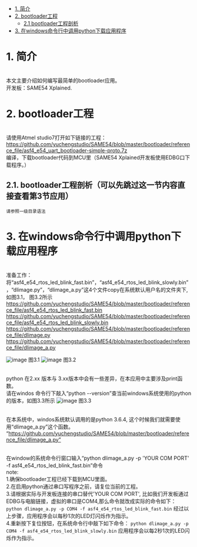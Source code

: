 * [1. 简介](#1-简介)
* [2. bootloader工程](#2-bootloader工程)  
  * [2.1 bootloader工程剖析](#21-bootloader工程剖析)
* [3. 在windows命令行中调用python下载应用程序](#3-在windows命令行中调用python下载应用程序)  


# 1. 简介
<br/>本文主要介绍如何编写最简单的bootloader应用。
<br/>开发板：SAME54 Xplained.
    
# 2. bootloader工程
<br/>请使用Atmel studio7打开如下链接的工程：
<br/>https://github.com/yuchengstudio/SAME54/blob/master/bootloader/reference_file/asf4_e54_uart_bootloader-simple-proto.7z
<br/>编译，下载bootloader代码到MCU里（SAME54 Xplained开发板使用EDBG口下载程序。）

## 2.1. bootloader工程剖析（可以先跳过这一节内容直接查看第3节应用）
    请参照一级目录语法
    

# 3. 在windows命令行中调用python下载应用程序
<br/>准备工作：将“asf4_e54_rtos_led_blink_fast.bin”，“asf4_e54_rtos_led_blink_slowly.bin”，“dlimage.py”，“dlimage_a.py”这4个文件copy在系统默认用户名的文件夹下,如图3.1， 图3.2所示
<br/>https://github.com/yuchengstudio/SAME54/blob/master/bootloader/reference_file/asf4_e54_rtos_led_blink_fast.bin
<br/>https://github.com/yuchengstudio/SAME54/blob/master/bootloader/reference_file/asf4_e54_rtos_led_blink_slowly.bin
<br/>https://github.com/yuchengstudio/SAME54/blob/master/bootloader/reference_file/dlimage.py
<br/>https://github.com/yuchengstudio/SAME54/blob/master/bootloader/reference_file/dlimage_a.py

![image](https://github.com/yuchengstudio/SAME54/blob/master/bootloader/reference_file/bootloader_application%20%20002.png)
图3.1
![image](https://github.com/yuchengstudio/SAME54/blob/master/bootloader/reference_file/bootloader_application%20%20003.png)
图3.2

<br/>python 在2.xx 版本与 3.xx版本中会有一些差异，在本应用中主要涉及print函数。
<br/>请在windos 命令行下敲入“python --version”查当前windows系统使用的python的版本，如图3.3所示
![image](https://github.com/yuchengstudio/SAME54/blob/master/bootloader/reference_file/bootloader_application%20%20001.png)
图3.3

<br/>在本系统中，windos系统默认调用的是python 3.6.4, 这个时候我们就需要使用“dlimage_a.py”这个函数。
“https://github.com/yuchengstudio/SAME54/blob/master/bootloader/reference_file/dlimage_a.py”

<br/>在window的系统命令行窗口输入“python dlimage_a.py -p 'YOUR COM PORT' -f asf4_e54_rtos_led_blink_fast.bin”命令
<br/>note:
<br/>1.确保bootloader工程已经下载到MCU里面。
<br/>2.在启用python通过串口写程序之前，请复位当前的工程。
<br/>3.请根据实际与开发板连接的串口替代'YOUR COM PORT', 比如我们开发板通过EDBG与电脑链接，虚拟的串口是COM4,那么命令就改成实际的命令如下：
``` python dlimage_a.py -p COM4 -f asf4_e54_rtos_led_blink_fast.bin ```
经过以上步骤，应用程序会以每秒1次的LED灯闪烁作为指示。
<br/>4.重新按下复位按钮，在系统命令行中敲下如下命令：
``` python dlimage_a.py -p COM4 -f asf4_e54_rtos_led_blink_slowly.bin ```
应用程序会以每2秒1次的LED闪烁作为指示。








